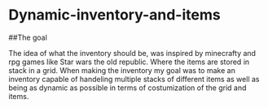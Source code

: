 # Dynamic-inventory-and-items

##The goal

The idea of what the inventory should be, was inspired by minecrafty and rpg games like Star wars the old republic. Where the items are stored in stack in a grid.
When making the inventory my goal was to make an inventory capable of handeling multiple stacks of different items as well as being as dynamic as possible in terms of costumization of the grid and items.
